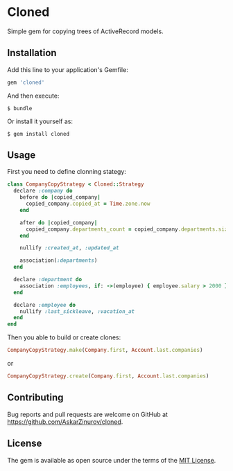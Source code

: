 # Cloned

Simple gem for copying trees of ActiveRecord models.

## Installation

Add this line to your application's Gemfile:

```ruby
gem 'cloned'
```

And then execute:

    $ bundle

Or install it yourself as:

    $ gem install cloned

## Usage

First you need to define clonning stategy:

```ruby
class CompanyCopyStrategy < Cloned::Strategy
  declare :company do
    before do |copied_company|
      copied_company.copied_at = Time.zone.now
    end

    after do |copied_company|
      copied_company.departments_count = copied_company.departments.size
    end

    nullify :created_at, :updated_at

    association(:departments)
  end

  declare :department do
    association :employees, if: ->(employee) { employee.salary > 2000 }
  end

  declare :employee do
    nullify :last_sickleave, :vacation_at
  end
end
```
Then you able to build or create clones:

```ruby
CompanyCopyStrategy.make(Company.first, Account.last.companies)
```
or
```ruby
CompanyCopyStrategy.create(Company.first, Account.last.companies)
```

## Contributing

Bug reports and pull requests are welcome on GitHub at https://github.com/AskarZinurov/cloned.

## License

The gem is available as open source under the terms of the [MIT License](http://opensource.org/licenses/MIT).
